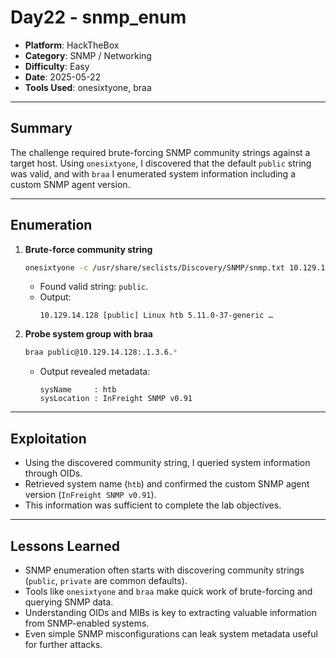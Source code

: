 # Day22 - snmp_enum

- **Platform**: HackTheBox  
- **Category**: SNMP / Networking  
- **Difficulty**: Easy  
- **Date**: 2025-05-22  
- **Tools Used**: onesixtyone, braa  

---

## Summary
The challenge required brute-forcing SNMP community strings against a target host. Using `onesixtyone`, I discovered that the default `public` string was valid, and with `braa` I enumerated system information including a custom SNMP agent version.

---

## Enumeration
1. **Brute-force community string**
   ```bash
   onesixtyone -c /usr/share/seclists/Discovery/SNMP/snmp.txt 10.129.14.128
   ```
   - Found valid string: `public`.  
   - Output:
     ```
     10.129.14.128 [public] Linux htb 5.11.0-37-generic …
     ```

2. **Probe system group with braa**
   ```bash
   braa public@10.129.14.128:.1.3.6.*
   ```
   - Output revealed metadata:
     ```
     sysName     : htb
     sysLocation : InFreight SNMP v0.91
     ```

---

## Exploitation
- Using the discovered community string, I queried system information through OIDs.  
- Retrieved system name (`htb`) and confirmed the custom SNMP agent version (`InFreight SNMP v0.91`).  
- This information was sufficient to complete the lab objectives.  

---

## Lessons Learned
- SNMP enumeration often starts with discovering community strings (`public`, `private` are common defaults).  
- Tools like `onesixtyone` and `braa` make quick work of brute-forcing and querying SNMP data.  
- Understanding OIDs and MIBs is key to extracting valuable information from SNMP-enabled systems.  
- Even simple SNMP misconfigurations can leak system metadata useful for further attacks.  
